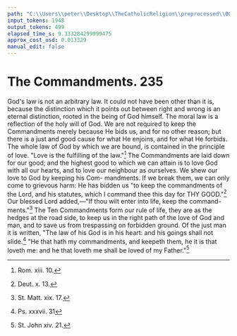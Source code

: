 ```yaml
---
path: "C:\\Users\\peter\\Desktop\\TheCatholicReligion\\preprocessed\\00252.jpg"
input_tokens: 1948
output_tokens: 499
elapsed_time_s: 9.333284299999475
approx_cost_usd: 0.013329
manual_edit: false
---
```

# The Commandments. 235

God's law is not an arbitrary law. It could
not have been other than it is, because the
distinction which it points out between right
and wrong is an eternal distinction, rooted in
the being of God himself. The moral law is a
reflection of the holy will of God. We are not
required to keep the Commandments merely
because He bids us, and for no other reason;
but there is a just and good cause for what He
enjoins, and for what He forbids. The whole
law of God by which we are bound, is contained
in the principle of love. "Love is the fulfilling
of the law."[^1] The Commandments are laid
down for our good; and the highest good to
which we can attain is to love God with all our
hearts, and to love our neighbour as ourselves.
We shew our love to God by keeping his Com-
mandments. If we break them, we can only
come to grievous harm: He has bidden us "to
keep the commandments of the Lord, and his
statutes, which I command thee this day for
THY GOOD."[^2] Our blessed Lord added,—"If
thou wilt enter into life, keep the command-
ments."[^3] The Ten Commandments form our
rule of life, they are as the hedges at the road
side, to keep us in the right path of the love of
God and man, and to save us from trespassing
on forbidden ground. Of the just man it is
written, "The law of his God is in his heart:
and his goings shall not slide.[^4] "He that hath
my commandments, and keepeth them, he it is
that loveth me: and he that loveth me shall
be loved of my Father."[^5]

[^1]: Rom. xiii. 10.
[^2]: Deut. x. 13.
[^3]: St. Matt. xix. 17.
[^4]: Ps. xxxvii. 31
[^5]: St. John xiv. 21.